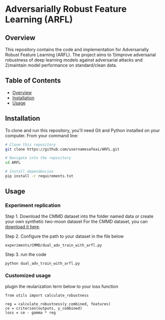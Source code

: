# Adversarially Robust Feature Learning (ARFL)

## Overview

This repository contains the code and implementation for Adversarially Robust Feature Learning (ARFL). The project aims to 1)improve adversarial robustness of deep learning models against adversarial attacks and 2)maintain model performance on standard/clean data.

## Table of Contents

- [Overview](#overview)
- [Installation](#installation)
- [Usage](#usage)

## Installation

To clone and run this repository, you'll need Git and Python installed on your computer. From your command line:

```bash
# Clone this repository
git clone https://github.com/usernamesafeai/ARFL.git

# Navigate into the repository
cd ARFL 

# Install dependencies
pip install -r requirements.txt


```

## Usage
### Experiment replication 
Step 1. 
Download the CMMD dataset into the folder named data or create your own synthetic two-moon dataset
For the CMMD dataset, you can [download it here](https://wiki.cancerimagingarchive.net/pages/viewpage.action?pageId=70230508).

Step 2. 
Configure the path to your dataset in the file below
```
experiments/CMMD/dual_adv_train_with_arfl.py

```
Step 3. run the code
```
python dual_adv_train_with_arfl.py

```

### Customized usage 
plugin the reularization term below to your loss function
 
```
from utils import calculate_robustness

reg = calculate_robustness(y_combined, features)
ce = criterion(outputs, y_combined)
loss = ce - gamma * reg
```

